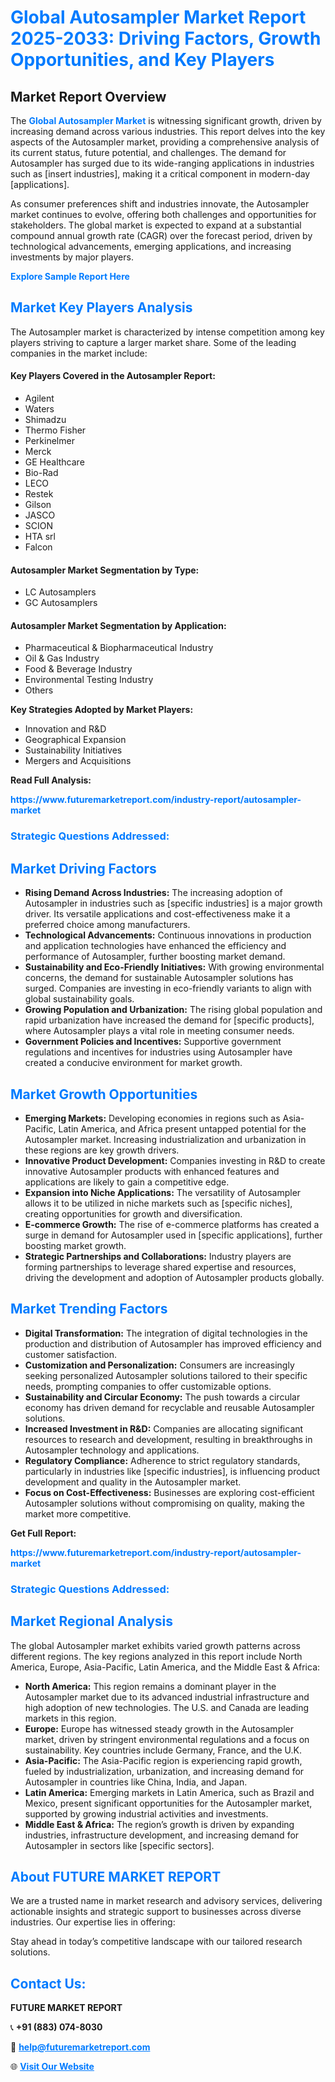 <h1 style="color: #007BFF;">Global Autosampler Market Report 2025-2033: Driving Factors, Growth Opportunities, and Key Players</h1>

<section id="overview">
<h2>Market Report Overview</h2>
<p>The <a href="https://www.futuremarketreport.com/industry-report/autosampler-market" style="color: #007BFF; text-decoration: none;"><strong>Global Autosampler Market</strong></a> is witnessing significant growth, driven by increasing demand across various industries. This report delves into the key aspects of the Autosampler market, providing a comprehensive analysis of its current status, future potential, and challenges. The demand for Autosampler has surged due to its wide-ranging applications in industries such as [insert industries], making it a critical component in modern-day [applications].</p>
<p>As consumer preferences shift and industries innovate, the Autosampler market continues to evolve, offering both challenges and opportunities for stakeholders. The global market is expected to expand at a substantial compound annual growth rate (CAGR) over the forecast period, driven by technological advancements, emerging applications, and increasing investments by major players.</p>
</section>

<section id="overview">
<p><a href="https://www.futuremarketreport.com/request-sample/reportId=88357" style="color: #007BFF; text-decoration: none;"><strong>Explore Sample Report Here</strong></a></p>
</section>

<section id="key-players">
<h2 style="color: #007BFF;">Market Key Players Analysis</h2>
<p>The Autosampler market is characterized by intense competition among key players striving to capture a larger market share. Some of the leading companies in the market include:</p>
<h4>Key Players Covered in the Autosampler Report:</h4>
<ul><li>Agilent</li><li>Waters</li><li>Shimadzu</li><li>Thermo Fisher</li><li>Perkinelmer</li><li>Merck</li><li>GE Healthcare</li><li>Bio-Rad</li><li>LECO</li><li>Restek</li><li>Gilson</li><li>JASCO</li><li>SCION</li><li>HTA srl</li><li>Falcon</li></ul>
<h4>Autosampler Market Segmentation by Type:</h4>
<ul><li>LC Autosamplers</li><li>GC Autosamplers</li></ul>

<h4>Autosampler Market Segmentation by Application:</h4>
<ul><li>Pharmaceutical &amp; Biopharmaceutical Industry</li><li>Oil &amp; Gas Industry</li><li>Food &amp; Beverage Industry</li><li>Environmental Testing Industry</li><li>Others</li></ul>
<p><strong>Key Strategies Adopted by Market Players:</strong></p>
<ul>
<li>Innovation and R&D</li>
<li>Geographical Expansion</li>
<li>Sustainability Initiatives</li>
<li>Mergers and Acquisitions</li>
</ul>
</section>

<section>
<p><strong>Read Full Analysis: </strong></p><a href="https://www.futuremarketreport.com/industry-report/autosampler-market" style="color: #007BFF; text-decoration: none;"><strong>https://www.futuremarketreport.com/industry-report/autosampler-market</strong></a>
<h3 style="color: #007BFF;">Strategic Questions Addressed:</h3>
</section>

<section id="driving-factors">
<h2 style="color: #007BFF;">Market Driving Factors</h2>
<ul>
<li><strong>Rising Demand Across Industries:</strong> The increasing adoption of Autosampler in industries such as [specific industries] is a major growth driver. Its versatile applications and cost-effectiveness make it a preferred choice among manufacturers.</li>
<li><strong>Technological Advancements:</strong> Continuous innovations in production and application technologies have enhanced the efficiency and performance of Autosampler, further boosting market demand.</li>
<li><strong>Sustainability and Eco-Friendly Initiatives:</strong> With growing environmental concerns, the demand for sustainable Autosampler solutions has surged. Companies are investing in eco-friendly variants to align with global sustainability goals.</li>
<li><strong>Growing Population and Urbanization:</strong> The rising global population and rapid urbanization have increased the demand for [specific products], where Autosampler plays a vital role in meeting consumer needs.</li>
<li><strong>Government Policies and Incentives:</strong> Supportive government regulations and incentives for industries using Autosampler have created a conducive environment for market growth.</li>
</ul>
</section>

<section id="growth-opportunities">
<h2 style="color: #007BFF;">Market Growth Opportunities</h2>
<ul>
<li><strong>Emerging Markets:</strong> Developing economies in regions such as Asia-Pacific, Latin America, and Africa present untapped potential for the Autosampler market. Increasing industrialization and urbanization in these regions are key growth drivers.</li>
<li><strong>Innovative Product Development:</strong> Companies investing in R&D to create innovative Autosampler products with enhanced features and applications are likely to gain a competitive edge.</li>
<li><strong>Expansion into Niche Applications:</strong> The versatility of Autosampler allows it to be utilized in niche markets such as [specific niches], creating opportunities for growth and diversification.</li>
<li><strong>E-commerce Growth:</strong> The rise of e-commerce platforms has created a surge in demand for Autosampler used in [specific applications], further boosting market growth.</li>
<li><strong>Strategic Partnerships and Collaborations:</strong> Industry players are forming partnerships to leverage shared expertise and resources, driving the development and adoption of Autosampler products globally.</li>
</ul>
</section>

<section id="trending-factors">
<h2 style="color: #007BFF;">Market Trending Factors</h2>
<ul>
<li><strong>Digital Transformation:</strong> The integration of digital technologies in the production and distribution of Autosampler has improved efficiency and customer satisfaction.</li>
<li><strong>Customization and Personalization:</strong> Consumers are increasingly seeking personalized Autosampler solutions tailored to their specific needs, prompting companies to offer customizable options.</li>
<li><strong>Sustainability and Circular Economy:</strong> The push towards a circular economy has driven demand for recyclable and reusable Autosampler solutions.</li>
<li><strong>Increased Investment in R&D:</strong> Companies are allocating significant resources to research and development, resulting in breakthroughs in Autosampler technology and applications.</li>
<li><strong>Regulatory Compliance:</strong> Adherence to strict regulatory standards, particularly in industries like [specific industries], is influencing product development and quality in the Autosampler market.</li>
<li><strong>Focus on Cost-Effectiveness:</strong> Businesses are exploring cost-efficient Autosampler solutions without compromising on quality, making the market more competitive.</li>
</ul>
</section>

<section>
<p><strong>Get Full Report: </strong></p><a href="https://www.futuremarketreport.com/industry-report/autosampler-market" style="color: #007BFF; text-decoration: none;"><strong>https://www.futuremarketreport.com/industry-report/autosampler-market</strong></a>
<h3 style="color: #007BFF;">Strategic Questions Addressed:</h3>
</section>


<section id="regional-analysis">
<h2 style="color: #007BFF;">Market Regional Analysis</h2>
<p>The global Autosampler market exhibits varied growth patterns across different regions. The key regions analyzed in this report include North America, Europe, Asia-Pacific, Latin America, and the Middle East & Africa:</p>
<ul>
<li><strong>North America:</strong> This region remains a dominant player in the Autosampler market due to its advanced industrial infrastructure and high adoption of new technologies. The U.S. and Canada are leading markets in this region.</li>
<li><strong>Europe:</strong> Europe has witnessed steady growth in the Autosampler market, driven by stringent environmental regulations and a focus on sustainability. Key countries include Germany, France, and the U.K.</li>
<li><strong>Asia-Pacific:</strong> The Asia-Pacific region is experiencing rapid growth, fueled by industrialization, urbanization, and increasing demand for Autosampler in countries like China, India, and Japan.</li>
<li><strong>Latin America:</strong> Emerging markets in Latin America, such as Brazil and Mexico, present significant opportunities for the Autosampler market, supported by growing industrial activities and investments.</li>
<li><strong>Middle East & Africa:</strong> The region’s growth is driven by expanding industries, infrastructure development, and increasing demand for Autosampler in sectors like [specific sectors].</li>
</ul>
</section>

<footer>
<h2 style="color: #007BFF;">About FUTURE MARKET REPORT</h2>
<p>We are a trusted name in market research and advisory services, delivering actionable insights and strategic support to businesses across diverse industries. Our expertise lies in offering:</p>

<p>Stay ahead in today’s competitive landscape with our tailored research solutions.</p>

<h2 style="color: #007BFF;">Contact Us:</h2>
<p><strong>FUTURE MARKET REPORT</strong></p>
<p>📞 <strong>+91 (883) 074-8030</strong></p>
<p>📧 <strong><a href="mailto:help@futuremarketreport.com" style="color: #007BFF;">help@futuremarketreport.com</a></strong></p>
<p>🌐 <strong><a href="https://www.futuremarketreport.com/" style="color: #007BFF;">Visit Our Website</a></strong></p>
</footer>